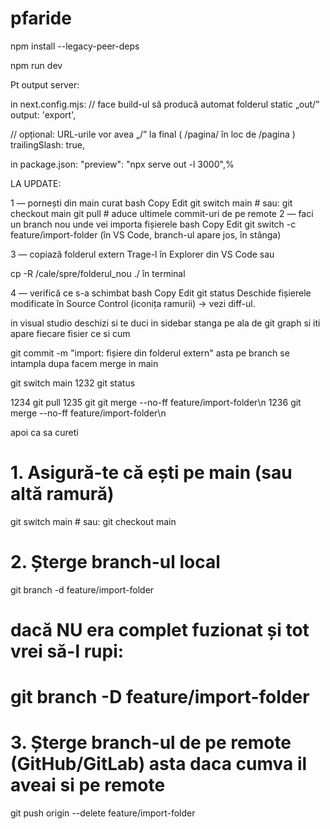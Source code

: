 # pfaride

npm install --legacy-peer-deps

npm run dev


Pt output server: 

in next.config.mjs: 
   // face build-ul să producă automat folderul static „out/”
  output: 'export',

  // opțional: URL-urile vor avea „/” la final ( /pagina/  în loc de  /pagina )
  trailingSlash: true,



  in package.json: 
  "preview": "npx serve out -l 3000",%  



  LA UPDATE: 

1 — pornești din main curat
bash
Copy
Edit
git switch main      # sau: git checkout main
git pull             # aduce ultimele commit-uri de pe remote
2 — faci un branch nou unde vei importa fișierele
bash
Copy
Edit
git switch -c feature/import-folder
(în VS Code, branch-ul apare jos, în stânga)

3 — copiază folderul extern
Trage-l în Explorer din VS Code sau

cp -R /cale/spre/folderul_nou ./ în terminal

4 — verifică ce s-a schimbat
bash
Copy
Edit
git status
Deschide fișierele modificate în Source Control (iconița ramurii) → vezi diff-ul.

in visual studio deschizi si te duci in sidebar stanga pe ala de git graph si iti apare fiecare fisier ce si cum

git commit -m "import: fișiere din folderul extern" 
asta pe branch se intampla dupa facem merge in main


 git switch main
 1232  git status
 
 1234  git pull
 1235  git git merge --no-ff feature/import-folder\n
 1236  git merge --no-ff feature/import-folder\n

 apoi ca sa cureti
 # 1. Asigură-te că ești pe main (sau altă ramură)
git switch main          # sau: git checkout main

# 2. Șterge branch-ul local
git branch -d feature/import-folder
# dacă NU era complet fuzionat și tot vrei să-l rupi:
# git branch -D feature/import-folder

# 3. Șterge branch-ul de pe remote (GitHub/GitLab) asta daca cumva il aveai si pe remote
git push origin --delete feature/import-folder
